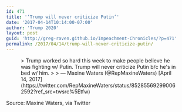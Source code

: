 ```yaml
---
id: 471
title: '‘Trump will never criticize Putin’'
date: '2017-04-14T10:14:00-07:00'
author: 'Trump 2020'
layout: post
guid: 'http://greg-raven.github.io/Impeachment-Chronicles/?p=471'
permalink: /2017/04/14/trump-will-never-criticize-putin/
---
```


<figure class="wp-block-embed is-type-rich is-provider-twitter wp-block-embed-twitter"><div class="wp-block-embed__wrapper">> Trump worked so hard this week to make people believe he was fighting w/ Putin. Trump will never criticize Putin b/c he's in bed w/ him.
> 
> — Maxine Waters (@RepMaxineWaters) [April 14, 2017](https://twitter.com/RepMaxineWaters/status/852855692990062592?ref_src=twsrc%5Etfw)

<script async="" charset="utf-8" src="https://platform.twitter.com/widgets.js"></script></div></figure>Source: Maxine Waters, via Twitter